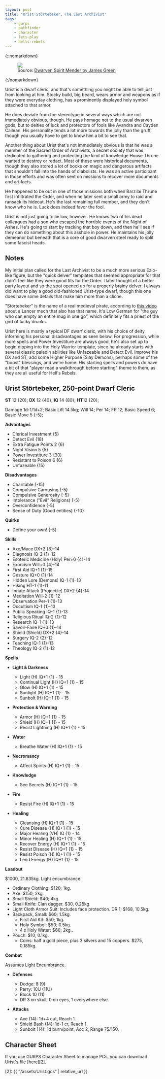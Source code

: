 ```yaml
---
layout: post
title: "Urist Störtebeker, The Last Archivist"
tags:
    - gurps
    - pathfinder
    - character
    - lets-play
    - hells-rebels
---
```


{::nomarkdown}
<figure class="center">
  <img src="{{ "/assets/james-green-daily11-2.jpg" | relative_url }}"/>
  <figcaption>Source: <a
  href="https://www.artstation.com/artwork/2xLEPA">Dwarven Spirit Mender by
  James Green</a></figcaption>
</figure>
{:/nomarkdown}

Urist is a dwarf cleric, and that's something you might be able to tell just
from looking at him. Stocky build, big beard, wears armor and weapons as if they
were everyday clothing, has a prominently displayed holy symbol attached to that
armor.

He does deviate from the stereotype in several ways which are not immediately
obvious, though. He pays homage not to the usual dwarven gods, but to deities of
luck and protectors of fools like Avandra and Cayden Cailean. His personality
tends a lot more towards the jolly than the gruff, though you usually have to
get to know him a bit to see that.

Another thing about Urist that's not immediately obvious is that he was a member
of the Sacred Order of Archivists, a secret society that was dedicated to
gathering and protecting the kind of knowledge House Thrune wanted to destroy or
redact. Most of these were historical documents, though they also stored a lot
of books on magic and dangerous artifacts that shouldn't fall into the hands of
diabolists. He was an active participant in those efforts and was often sent on
missions to recover more documents and artifacts.

He happened to be out in one of those missions both when Barzilai Thrune first
infiltrated the Order, and when he later sent a small army to raid and ransack
its hideout. He's the last remaining full member, and they don't know who he
is. Luck does indeed favor the fool.

Urist is not just going to lie low, however. He knows two of his dead colleagues
had a son who escaped the horrible events of the Night of Ashes. He's going to
start by tracking that boy down, and then he'll see if they can do something
about this asshole in power. He maintains his jolly demeanor but beneath that is
a core of good dwarven steel ready to split some fascist heads.

## Notes

My initial plan called for the Last Archivist to be a much more serious
Ezio-like figure, but the "quick delver" templates that seemed appropriate for
that didn't feel like they were good fits for the Order. I later thought of a
better party layout and so the spot opened up for a properly brainy delver. I
always did want to play a good old-fashioned Urist-type dwarf, though this one
does have some details that make him more than a cliche.

"Störtebeker" is the name of a real medieval pirate, according to [this
video][1] about a Lancer mech that also has that name. It's Low German for "the
guy who can empty an entire mug in one go", which definitely fits a priest of
the god of lucky drunks.

Urist here is mostly a typical DF dwarf cleric, with his choice of deity
informing his personal disadvantages as seen below. For progression, while more
spells and Power Investiture are always good, he's also set up to begin dipping
into the Holy Warrior template, since he already starts with several classic
paladin abilities like Unfazeable and Detect Evil. Improve his DX and ST, add
some Higher Purpose (Slay Demons), perhaps some of the "boost" blessings, and
we're home. His starting spells and powers do have a bit of that "player read a
walkthrough before starting" theme to them, as they are all useful for Hell's
Rebels.

## Urist Störtebeker, 250-point Dwarf Cleric

**ST** 12 {20}; **DX** 12 {40}; **IQ** 14 {80}; **HT**12 {20};

Damage 1d-1/1d+2; Basic Lift 14.5kg; Will 14; Per 14; FP 12; Basic Speed 6;
Basic Move 5 {-5};

**Advantages**

- Clerical Investment {5}
- Detect Evil {18}
- Extra Fatigue Points 2 {6}
- Night Vision 5 {5}
- Power Investiture 3 {30}
- Resistant to Poison 6 {6}
- Unfazeable {15}

**Disadvantages**

- Charitable {-15}
- Compulsive Carousing {-5}
- Compulsive Generosity {-5}
- Intolerance ("Evil" Religions) {-5}
- Overconfidence {-5}
- Sense of Duty (Good entities) {-10}

**Quirks**

- Define your own! {-5}

**Skills**

- Axe/Mace DX+2 {8}-14
- Diagnosis IQ-2 {1}-12
- Esoteric Medicine (Holy) Per+0 {4}-14
- Exorcism Will+0 {4}-14
- First Aid IQ+1 {1}-15
- Gesture IQ+0 {1}-14
- Hidden Lore (Demons) IQ-1 {1}-13
- Hiking HT-1 {1}-11
- Innate Attack (Projectile) DX+2 {4}-14
- Meditation Will-2 {1}-12
- Observation Per-1 {1}-13
- Occultism IQ-1 {1}-13
- Public Speaking IQ-1 {1}-13
- Religious Ritual IQ-2 {1}-12
- Research IQ-1 {1}-13
- Savoir-Faire IQ+0 {1}-14
- Shield (Shield) DX+2 {4}-14
- Surgery IQ-2 {2}-12
- Teaching IQ-1 {1}-13
- Theology IQ-2 {1}-12

**Spells**

- **Light & Darkness**
  - Light (H) IQ+1 {1} - 15
  - Continual Light (H) IQ+1 {1} - 15
  - Glow (H) IQ+1 {1} - 15
  - Sunlight (H) IQ+1 {1} - 15
  - Sunbolt (H) IQ+1 {1} - 15

- **Protection & Warning**
  - Armor (H) IQ+1 {1} - 15
  - Shield (H) IQ+1 {1} - 15
  - Resist Lightning (H) IQ+1 {1} - 15


- **Water**
  - Breathe Water (H) IQ+1 {1} - 15

- **Necromancy**
  - Affect Spirits (H) IQ+1 {1} - 15

- **Knowledge**
  - See Secrets (H) IQ+1 {1} - 15

- **Fire**
  - Resist Fire (H) IQ+1 {1} - 15

- **Healing**
  - Cleansing (H) IQ+1 {1} - 15
  - Cure Disease (H) IQ+1 {1} - 15
  - Major Healing (VH) IQ {1} - 14
  - Minor Healing (H) IQ+1 {1} - 15
  - Recover Energy (H) IQ+1 {1} - 15
  - Resist Disease (H) IQ+1 {1} - 15
  - Resist Poison (H) IQ+1 {1} - 15
  - Lend Energy (H) IQ+1 {1} - 15

**Loadout**

$1000, 21.835kg. Light encumbrance.

- Ordinary Clothing: $120; 1kg.
- Axe: $150; 2kg.
- Small Shield: $40; 4kg.
- Small Knife: Clan dagger. $30, 0.25kg.
- Light Cloth Armor Suit: Includes face protection. DR 1; $168, 10.5kg.
- Backpack, Small: $60; 1.5kg.
  - First Aid Kit: $50; 1kg.
  - Holy Symbol: $50; 0.5kg.
  - 4 x Holy Water: $60; 2kg..
- Pouch: $10, 0.1kg.
  - Coins: half a gold piece, plus 3 silvers and 15 coppers. $275, 0.185kg.

**Combat**

Assumes Light Encumbrance.

- **Defenses**
  - Dodge: 8 (9)
  - Parry: 10U (11U)
  - Block 10 (11)
  - DR 3 on skull, 0 on eyes, 1 everywhere else.

- **Attacks**
  - Axe (14): 1d+4 cut, Reach 1.
  - Shield Bash (14): 1d-1 cr, Reach 1.
  - Sunbolt (14): 1d burn/point, Acc 2, Range 75/150.

## Character Sheet

If you use GURPS Character Sheet to manage PCs, you can download Urist's file
[here][2].

[1]: https://www.youtube.com/watch?v=tiQhS3cKJeY
[2]: {{ "/assets/Urist.gcs" | relative_url }}
